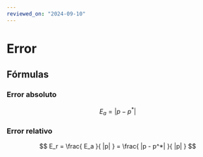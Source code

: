 ```yaml
---
reviewed_on: "2024-09-10"
---
```


# Error

## Fórmulas

### Error absoluto

$$
E_a = |p - p^*|
$$

### Error relativo

$$
E_r = \frac{ E_a }{ |p| } = \frac{ |p - p^*| }{ |p| }
$$
